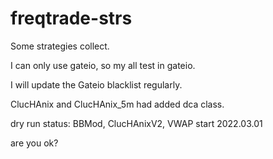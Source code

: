 # freqtrade-strs
Some strategies collect.

I can only use gateio, so my all test in gateio.

I will update the Gateio blacklist regularly.

ClucHAnix and ClucHAnix_5m had added dca class.

dry run status:
BBMod, ClucHAnixV2, VWAP start 2022.03.01

are you ok?
